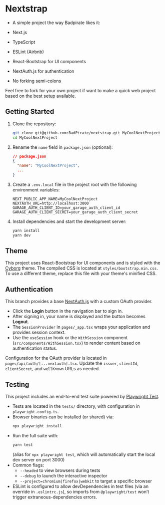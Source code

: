 # Nextstrap

- A simple project the way Badpirate likes it:

- Next.js
- TypeScript
- ESLint (Airbnb)
- React-Bootstrap for UI components
- NextAuth.js for authentication
- No forking semi-colons

Feel free to fork for your own project if want to make a quick web project based on the best setup available.

## Getting Started

1. Clone the repository:

   ```bash
   git clone git@github.com:BadPirate/nextstrap.git MyCoolNextProject
   cd MyCoolNextProject
   ```

2. Rename the `name` field in `package.json` (optional):

   ```json
   // package.json
   {
     "name": "MyCoolNextProject",
     ...
   }
   ```

3. Create a `.env.local` file in the project root with the following environment variables:

   ```
   NEXT_PUBLIC_APP_NAME=MyCoolNextProject
   NEXTAUTH_URL=http://localhost:3000
   GARAGE_AUTH_CLIENT_ID=your_garage_auth_client_id
   GARAGE_AUTH_CLIENT_SECRET=your_garage_auth_client_secret
   ```

4. Install dependencies and start the development server:

   ```bash
   yarn install
   yarn dev
   ```

## Theme

This project uses React-Bootstrap for UI components and is styled with the [Cyborg](https://bootswatch.com/cyborg/) theme. The compiled CSS is located at `styles/bootstrap.min.css`. To use a different theme, replace this file with your theme's minified CSS.

## Authentication

This branch provides a base [NextAuth.js](https://next-auth.js.org/) with a custom OAuth provider.

- Click the **Login** button in the navigation bar to sign in.
- After signing in, your name is displayed and the button becomes **Logout**.
- The `SessionProvider` in `pages/_app.tsx` wraps your application and provides session context.
- Use the `useSession` hook or the `WithSession` component (`src/components/WithSession.tsx`) to render content based on authentication status.

Configuration for the OAuth provider is located in `pages/api/auth/[...nextauth].tsx`. Update the `issuer`, `clientId`, `clientSecret`, and `wellKnown` URLs as needed.

## Testing

This project includes an end-to-end test suite powered by [Playwright Test](https://playwright.dev).

- Tests are located in the `tests/` directory, with configuration in `playwright.config.ts`.
- Browser binaries can be installed (or shared) via:
  ```bash
  npx playwright install
  ```
- Run the full suite with:
  ```bash
  yarn test
  ```
  (alias for `npx playwright test`, which will automatically start the local dev server on port 3000)
- Common flags:
  - `--headed` to view browsers during tests
  - `--debug` to launch the interactive inspector
  - `--project=chromium|firefox|webkit` to target a specific browser
- ESLint is configured to allow devDependencies in test files (via an override in `.eslintrc.js`), so imports from `@playwright/test` won’t trigger extraneous-dependencies errors.
